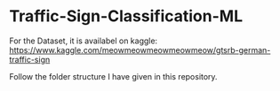 # Traffic-Sign-Classification-ML
For the Dataset, it is availabel on kaggle:
https://www.kaggle.com/meowmeowmeowmeowmeow/gtsrb-german-traffic-sign

Follow the folder structure I have given in this repository.
